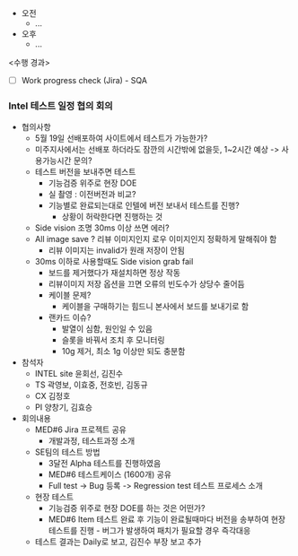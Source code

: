 - 오전
	- ...
- 오후
	- ...

<수행 경과>
- [ ] Work progress check (Jira) - SQA

### Intel 테스트 일정 협의 회의
- 협의사항
	- 5월 19일 선배포하여 사이트에서 테스트가 가능한가?
	- 미주지사에서는 선배포 하더라도 잠깐의 시간밖에 없을듯, 1~2시간 예상 -> 사용가능시간 문의?
	- 테스트 버전을 보내주면 테스트
		- 기능검증 위주로 현장 DOE
		- 실 촬영 : 이전버전과 비교?
		- 기능별로 완료되는대로 인텔에 버전 보내서 테스트를 진행?
			- 상황이 허락한다면 진행하는 것
	- Side vision 조명 30ms 이상 쓰면 에러?
	- All image save ? 리뷰 이미지인지 로우 이미지인지 정확하게 말해줘야 함
		- 리뷰 이미지는 invalid가 원래 저장이 안됨
	- 30ms 이하로 사용할때도 Side vision grab fail
		- 보드를 제거했다가 재설치하면 정상 작동
		- 리뷰이미지 저장 옵션을 끄면 오류의 빈도수가 상당수 줄어듬
		- 케이블 문제?
			- 케이블을 구매하기는 힘드니 본사에서 보드를 보내기로 함
		- 랜카드 이슈?
			- 발열이 심함, 원인일 수 있음
			- 슬롯을 바꿔서 조치 후 모니터링
			- 10g 제거, 최소 1g 이상만 되도 충분함
- 참석자
	- INTEL site 윤회선, 김진수
	- TS 곽영보, 이효중, 전호빈, 김동규
	- CX 김정호
	- PI 양창기, 김효승
- 회의내용
	- MED#6 Jira 프로젝트 공유
		- 개발과정, 테스트과정 소개
	- SE팀의 테스트 방법
		- 3달전 Alpha 테스트를 진행하였음
		- MED#6 테스트케이스 (1600개) 공유
		- Full test -> Bug 등록 -> Regression test 테스트 프로세스 소개
	- 현장 테스트
		- 기능검증 위주로 현장 DOE를 하는 것은 어떤가?
		- MED#6 Item 테스트 완료 후 기능이 완료될때마다 버전을 송부하여 현장테스트를 진행 - 버그가 발생하여 패치가 필요할 경우 즉각대응 
	- 테스트 결과는 Daily로 보고, 김진수 부장 보고 추가
